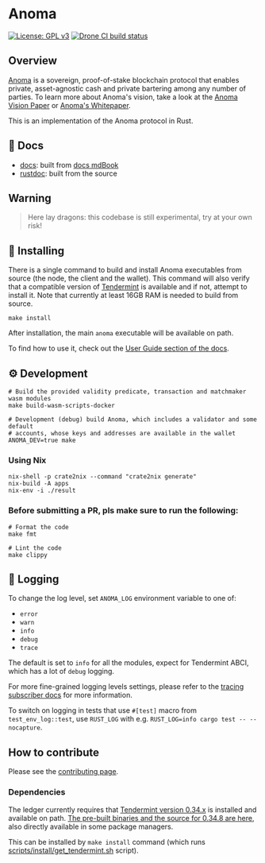 # Anoma

[![License: GPL v3](https://img.shields.io/badge/License-GPLv3-blue.svg)](./LICENSE)
[![Drone CI build status](https://ci.heliax.dev/api/badges/anoma/anoma/status.svg)](https://ci.heliax.dev/anoma/anoma)

## Overview

[Anoma](https://anoma.network/) is a sovereign, proof-of-stake blockchain protocol that enables private, asset-agnostic cash and private bartering among any number of parties. To learn more about Anoma's vision, take a look at the [Anoma Vision Paper](https://anoma.network/papers/vision-paper.pdf) or [Anoma's Whitepaper](https://anoma.network/papers/whitepaper.pdf).

This is an implementation of the Anoma protocol in Rust.

## 📓 Docs

- [docs](https://docs.anoma.network/master/): built from [docs mdBook](./docs/)
- [rustdoc](https://docs.anoma.network/master/rustdoc/anoma/): built from the source

## Warning

> Here lay dragons: this codebase is still experimental, try at your own risk!

## 💾 Installing

There is a single command to build and install Anoma executables from source (the node, the client and the wallet). This command will also verify that a compatible version of [Tendermint](#dependencies) is available and if not, attempt to install it. Note that currently at least 16GB RAM is needed to build from source.

```shell
make install
```

After installation, the main `anoma` executable will be available on path.

To find how to use it, check out the [User Guide section of the docs](https://docs.anoma.network/master/user-guide/).

## ⚙️ Development

```shell
# Build the provided validity predicate, transaction and matchmaker wasm modules
make build-wasm-scripts-docker

# Development (debug) build Anoma, which includes a validator and some default 
# accounts, whose keys and addresses are available in the wallet
ANOMA_DEV=true make
```

### Using Nix

```shell
nix-shell -p crate2nix --command "crate2nix generate"
nix-build -A apps
nix-env -i ./result
```

### Before submitting a PR, pls make sure to run the following:

```shell
# Format the code
make fmt

# Lint the code
make clippy
```

## 🧾 Logging

To change the log level, set `ANOMA_LOG` environment variable to one of:

- `error`
- `warn`
- `info`
- `debug`
- `trace`

The default is set to `info` for all the modules, expect for Tendermint ABCI, which has a lot of `debug` logging.

For more fine-grained logging levels settings, please refer to the [tracing subscriber docs](https://docs.rs/tracing-subscriber/0.2.18/tracing_subscriber/struct.EnvFilter.html#directives) for more information.

To switch on logging in tests that use `#[test]` macro from `test_env_log::test`, use `RUST_LOG` with e.g. `RUST_LOG=info cargo test -- --nocapture`.

## How to contribute

Please see the [contributing page](./CONTRIBUTING.md).

### Dependencies

The ledger currently requires that [Tendermint version 0.34.x](https://github.com/tendermint/tendermint) is installed and available on path. [The pre-built binaries and the source for 0.34.8 are here](https://github.com/tendermint/tendermint/releases/tag/v0.34.8), also directly available in some package managers.

This can be installed by `make install` command (which runs [scripts/install/get_tendermint.sh](scripts/install/get_tendermint.sh) script).
